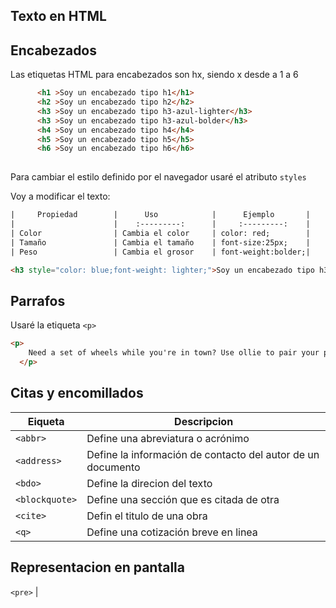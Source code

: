 ## Texto en HTML

## Encabezados
Las etiquetas HTML para encabezados son hx, siendo x desde a 1 a 6
```html
      <h1 >Soy un encabezado tipo h1</h1>
      <h2 >Soy un encabezado tipo h2</h2>
      <h3 >Soy un encabezado tipo h3-azul-lighter</h3>
      <h3 >Soy un encabezado tipo h3-azul-bolder</h3>
      <h4 >Soy un encabezado tipo h4</h4>
      <h5 >Soy un encabezado tipo h5</h5>
      <h6 >Soy un encabezado tipo h6</h6>
      
```      
Para cambiar el estilo definido por el navegador usaré el atributo `styles`


Voy a modificar el texto:

```html     
|     Propiedad        |      Uso            |      Ejemplo       |
|                      |    :---------:      |     :---------:    |
| Color                | Cambia el color     | color: red;        |
| Tamaño               | Cambia el tamaño    | font-size:25px;    |
| Peso                 | Cambia el grosor    | font-weight:bolder;|

```

```html
<h3 style="color: blue;font-weight: lighter;">Soy un encabezado tipo h3-azul-lighter</h3>
```

## Parrafos
Usaré la etiqueta ``<p>``
```html
<p>
  	Need a set of wheels while you're in town? Use ollie to pair your perfect vacation with a stylish, affordable bike rental.
  </p>
```
## Citas y encomillados

|  Eiqueta     | Descripcion                                                    |  
|    ---       |    --- |
| ``<abbr>``       | Define una abreviatura o acrónimo                              | 
| ``<address>``    | Define la información de contacto del autor de un documento    | 
| ``<bdo>``        | Define la direcion del texto                                   | 
| ``<blockquote>`` | Define una sección que es citada de otra                       | 
| ``<cite>``       | Defin el titulo de una obra                                    | 
| ``<q>``          | Define una cotización breve en linea                           |

## Representacion en pantalla 

``<pre>`` | 
